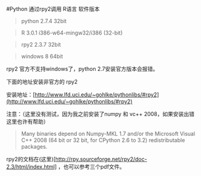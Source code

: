 #Python 通过rpy2调用 R语言
软件版本
>python 2.7.4  32bit

>R 3.0.1  i386-w64-mingw32/i386 (32-bit)

>rpy2 2.3.7  32bit

>windows 8  64bit

rpy2 官方不支持windows了，python 2.7安装官方版本会报错。

下面的地址安装非官方的 rpy2 

安装地址：[http://www.lfd.uci.edu/~gohlke/pythonlibs/#rpy2](http://www.lfd.uci.edu/~gohlke/pythonlibs/#rpy2)

注意：（这里没有测试，因为我之前安装了numpy 和 vc++ 2008，如果安装出错这里也许有帮助）
>Many binaries depend on Numpy-MKL 1.7 and/or the Microsoft Visual C++ 2008 (64 bit or 32 bit, for CPython 2.6 to 3.2) redistributable packages.

rpy2的文档在(这里)[http://rpy.sourceforge.net/rpy2/doc-2.3/html/index.html]
 ，也可以参考三个pdf文件。